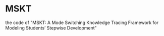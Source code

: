# MSKT
the code of "MSKT: A Mode Switching Knowledge Tracing Framework for Modeling Students’ Stepwise Development"
